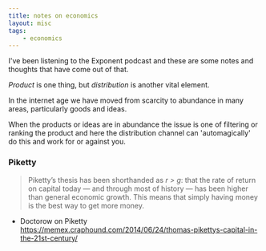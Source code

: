 ```yaml
---
title: notes on economics
layout: misc
tags:
    - economics
---
```

I've been listening to the Exponent podcast and these are some notes and thoughts that have
come out of that.

*Product* is one thing, but *distribution* is another vital element.

In the internet age we have moved from scarcity to abundance in many areas, particularly goods and ideas.

When the products or ideas are in abundance the issue is one of filtering or ranking the product and here
the distribution channel can 'automagically' do this and work for or against you.

### Piketty
> Piketty’s thesis has been shorthanded as *r > g*: that the rate of return on capital today — and through most of history — has been higher than general economic growth. This means that simply having money is the best way to get more money.

* Doctorow on Piketty <https://memex.craphound.com/2014/06/24/thomas-pikettys-capital-in-the-21st-century/>
